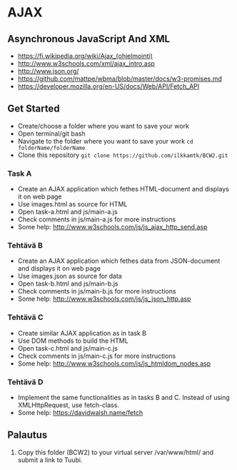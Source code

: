 # AJAX

## Asynchronous JavaScript And XML
  * https://fi.wikipedia.org/wiki/Ajax_(ohjelmointi)
  * http://www.w3schools.com/xml/ajax_intro.asp
  * http://www.json.org/
  * https://github.com/mattpe/wbma/blob/master/docs/w3-promises.md
  * https://developer.mozilla.org/en-US/docs/Web/API/Fetch_API

## Get Started
  * Create/choose a folder where you want to save your work
  * Open terminal/git bash
  * Navigate to the folder where you want to save your work `cd folderName/folderName`
  * Clone this repository `git clone https://github.com/ilkkamtk/BCW2.git`

### Task A
  * Create an AJAX application which fethes HTML-document and displays it on web page
  * Use images.html as source for HTML
  * Open task-a.html and js/main-a.js
  * Check comments in js/main-a.js for more instructions
  * Some help: http://www.w3schools.com/js/js_ajax_http_send.asp

### Tehtävä B 
  * Create an AJAX application which fethes data from JSON-document and displays it on web page
  * Use images.json as source for data
  * Open task-b.html and js/main-b.js
  * Check comments in js/main-b.js for more instructions
  * Some help: http://www.w3schools.com/js/js_json_http.asp

### Tehtävä C 
  * Create similar AJAX application as in task B
  * Use DOM methods to build the HTML
  * Open task-c.html and js/main-c.js
  * Check comments in js/main-c.js for more instructions
  * Some help: http://www.w3schools.com/js/js_htmldom_nodes.asp

### Tehtävä D 
  * Implement the same functionalities as in tasks B and C. Instead of using XMLHttpRequest, use fetch-class.
  * Some help: https://davidwalsh.name/fetch

## Palautus
1. Copy this folder (BCW2) to your virtual server /var/www/html/ and submit a link to Tuubi.


